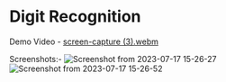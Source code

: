 # Digit Recognition
Demo Video - [screen-capture (3).webm](https://github.com/rekha0suthar/machine-learning-portfolio/assets/71004640/f32c0128-7f0a-4038-beef-a4ebe28caeba)

Screenshots:-
![Screenshot from 2023-07-17 15-26-27](https://github.com/rekha0suthar/machine-learning-portfolio/assets/71004640/5e0504dc-bd30-4b92-b289-843720ad6f11)
![Screenshot from 2023-07-17 15-26-52](https://github.com/rekha0suthar/machine-learning-portfolio/assets/71004640/129f940d-fc70-4054-beb7-29fb71e026e4)

